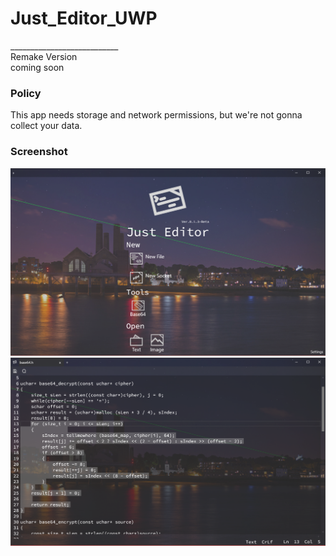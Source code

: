 <h1>Just_Editor_UWP</h1>
___________________________<br>
Remake Version
<br>
coming soon

<h3>Policy</h3>
This app needs storage and network permissions, but we're not gonna collect your data.<br>

<h3>Screenshot</h3>
<img src="Designs/Just_Editor_s1.png">
<br>
<img src="Designs/Just_Editor_s2.png">

